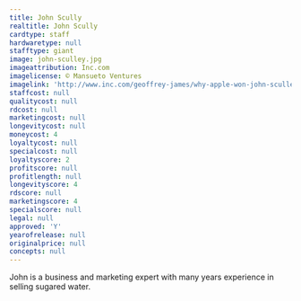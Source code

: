 ```yaml
---
title: John Scully
realtitle: John Scully
cardtype: staff
hardwaretype: null
stafftype: giant
image: john-sculley.jpg
imageattribution: Inc.com
imagelicense: © Mansueto Ventures
imagelink: 'http://www.inc.com/geoffrey-james/why-apple-won-john-sculley_1.html'
staffcost: null
qualitycost: null
rdcost: null
marketingcost: null
longevitycost: null
moneycost: 4
loyaltycost: null
specialcost: null
loyaltyscore: 2
profitscore: null
profitlength: null
longevityscore: 4
rdscore: null
marketingscore: 4
specialscore: null
legal: null
approved: 'Y'
yearofrelease: null
originalprice: null
concepts: null
---
```


John is a business and marketing expert with many years experience in selling sugared water.
